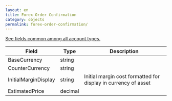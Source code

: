 ```yaml
---
layout: en
title: Forex Order Confirmation
category: objects
permalink: forex-order-confirmation/
---
```


[See fields common among all account types.](../order-confirmation/)

| Field                | Type    | Description |
| -------------------- | ------- | ----------- |
| BaseCurrency         | string  | |
| CounterCurrency      | string  | |
| InitialMarginDisplay | string  | Initial margin cost formatted for display in currency of asset |
| EstimatedPrice       | decimal | |